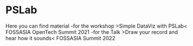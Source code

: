 # PSLab

Here you can find material
-for the workshop >Simple DataViz with PSLab< FOSSASIA OpenTech Summit 2021
-for the Talk >Draw your record and hear how it sounds< FOSSASIA Summit 2022
